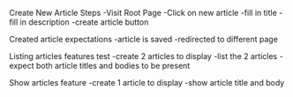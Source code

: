 Create New Article Steps
-Visit Root Page
-Click on new article
-fill in title
-fill in description
-create article button

Created article expectations
-article is saved
-redirected to different page

Listing articles features test
-create 2 articles to display
-list the 2 articles
-expect both article titles and bodies to be present

Show articles feature
-create 1 article to display
-show article title and body
